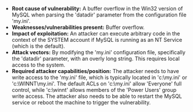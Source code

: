 - **Root cause of vulnerability:** A buffer overflow in the Win32 version of MySQL when parsing the 'datadir' parameter from the configuration file 'my.ini'.
- **Weaknesses/vulnerabilities present:** Buffer overflow.
- **Impact of exploitation:** An attacker can execute arbitrary code in the context of the SYSTEM account if MySQL is running as an NT Service (which is the default).
- **Attack vectors:** By modifying the 'my.ini' configuration file, specifically the 'datadir' parameter, with an overly long string. This requires local access to the system.
- **Required attacker capabilities/position:** The attacker needs to have write access to the 'my.ini' file, which is typically located in 'c:\my.ini' or 'c:\WINNT\my.ini'. The default ACLs on 'c:\my.ini' allow 'Everyone' full control, while 'c:\winnt' allows members of the 'Power Users' group write access. The attacker also needs to be able to restart the MySQL service or reboot the machine to trigger the vulnerability.